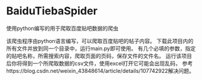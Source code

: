 # BaiduTiebaSpider
使用python编写的用于爬取百度贴吧数据的爬虫

该爬虫程序由python语言编写，可以爬取百度贴吧的帖子内容。
下载此项目内的所有文件并放到同一个目录中，运行main.py即可使用。
有几个必填的参数，指定的贴吧名称，所需搜索内容，爬取页面的页码，保存文件的文件名。
运行该项目后你将得到一个所爬取数据的csv文件，使用excel打开它可能会出现乱码，
参考https://blog.csdn.net/weixin_43848614/article/details/107742922解决问题。
